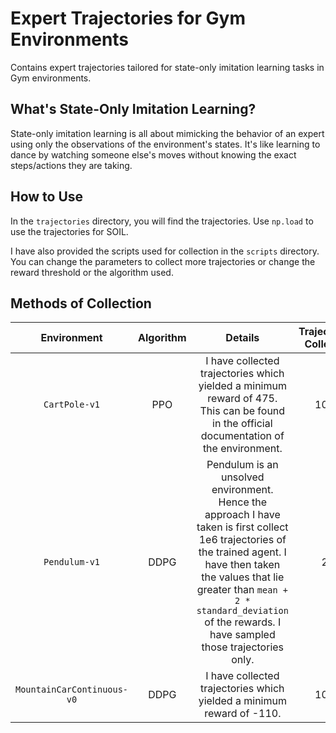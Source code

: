 # Expert Trajectories for Gym Environments
Contains expert trajectories tailored for state-only imitation learning tasks in Gym environments. 

## What's State-Only Imitation Learning?
State-only imitation learning is all about mimicking the behavior of an expert using only the observations of the environment's states. It's like learning to dance by watching someone else's moves without knowing the exact steps/actions they are taking.

## How to Use 
In the `trajectories` directory, you will find the trajectories. Use `np.load` to use the trajectories for SOIL.

I have also provided the scripts used for collection in the `scripts` directory. You can change the parameters to collect more trajectories or change the reward threshold or the algorithm used.

## Methods of Collection 

| Environment | Algorithm   | Details   | Trajectories Collected |
| :---:   | :---: | :---: | :---:|
| `CartPole-v1` | PPO   | I have collected trajectories which yielded a minimum reward of 475. This can be found in the official documentation of the environment.   | 1000|
| `Pendulum-v1`  | DDPG | Pendulum is an unsolved environment. Hence the approach I have taken is first collect 1e6 trajectories of the trained agent. I have then taken the values that lie greater than `mean + 2 * standard_deviation` of the rewards. I have sampled those trajectories only. | 22|
| `MountainCarContinuous-v0` | DDPG   | I have collected trajectories which yielded a minimum reward of -110.   | 1000|

